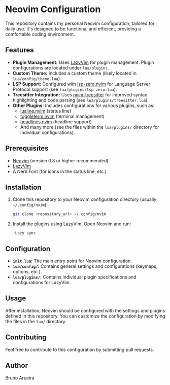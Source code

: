 # Neovim Configuration

This repository contains my personal Neovim configuration, tailored for daily use. It's designed to be functional and efficient, providing a comfortable coding environment.

## Features

*   **Plugin Management:** Uses [LazyVim](https://github.com/LazyVim/LazyVim) for plugin management. Plugin configurations are located under `lua/plugins`.
*   **Custom Theme:** Includes a custom theme (likely located in `lua/config/theme.lua`).
*   **LSP Support:** Configured with [lsp-zero.nvim](https://github.com/VonHeikemen/lsp-zero.nvim) for Language Server Protocol support (see `lua/plugins/lsp-zero.lua`).
*   **Treesitter Integration:** Uses [nvim-treesitter](https://github.com/nvim-treesitter/nvim-treesitter) for improved syntax highlighting and code parsing (see `lua/plugins/treesitter.lua`).
*   **Other Plugins:** Includes configurations for various plugins, such as:
    *   [lualine.nvim](https://github.com/nvim-lualine/lualine.nvim) (status line)
    *   [toggleterm.nvim](https://github.com/akinsho/toggleterm.nvim) (terminal management)
    *   [headlines.nvim](https://github.com/lukas-reineke/headlines.nvim) (headline support)
    *   And many more (see the files within the `lua/plugins/` directory for individual configurations).

## Prerequisites

*   [Neovim](https://neovim.io/) (version 0.8 or higher recommended)
*   [LazyVim](https://github.com/LazyVim/LazyVim)
*   A Nerd Font (for icons in the status line, etc.)

## Installation

1.  Clone this repository to your Neovim configuration directory (usually `~/.config/nvim`):

    ```bash
    git clone <repository_url> ~/.config/nvim
    ```

2.  Install the plugins using LazyVim.  Open Neovim and run:

    ```vim
    :Lazy sync
    ```

## Configuration

*   **`init.lua`:** The main entry point for Neovim configuration.
*   **`lua/config/`:** Contains general settings and configurations (keymaps, options, etc.).
*   **`lua/plugins/`:** Contains individual plugin specifications and configurations for LazyVim.

## Usage

After installation, Neovim should be configured with the settings and plugins defined in this repository.  You can customize the configuration by modifying the files in the `lua/` directory.

## Contributing

Feel free to contribute to this configuration by submitting pull requests.

## Author

Bruno Arueira
